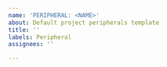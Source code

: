 ```yaml
---
name: 'PERIPHERAL: <NAME>'
about: Default project peripherals template
title: ''
labels: Peripheral
assignees: ''

---
```



